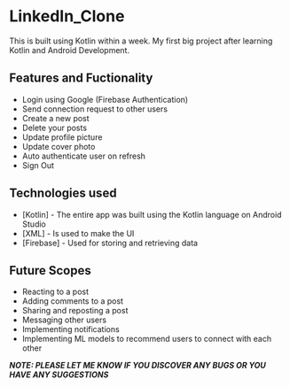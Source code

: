 # LinkedIn_Clone

This is built using Kotlin within a week. My first big project after learning Kotlin and Android Development. 

## Features and Fuctionality
 - Login using Google (Firebase Authentication)
 - Send connection request to other users
 - Create a new post
 - Delete your posts
 - Update profile picture
 - Update cover photo
 - Auto authenticate user on refresh
 - Sign Out
 
## Technologies used
- [Kotlin] - The entire app was built using the Kotlin language on Android Studio
- [XML] - Is used to make the UI
- [Firebase] - Used for storing and retrieving data

## Future Scopes

- Reacting to a post
- Adding comments to a post
- Sharing and reposting a post
- Messaging other users
- Implementing notifications
- Implementing ML models to recommend users to connect with each other

***NOTE: PLEASE LET ME KNOW IF YOU DISCOVER ANY BUGS OR YOU HAVE ANY SUGGESTIONS***
